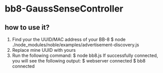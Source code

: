 # bb8-GaussSenseController

## how to use it?
1. Find your the UUID/MAC address of your BB-8
    $ node ./node_modules/noble/examples/advertisement-discovery.js
2. Replace mine UUID with yours
3. Run the following command:
    $ node bb8.js
If successfully connected, you will see the following output:
    $ webserver connected
    $ bb8 connected
